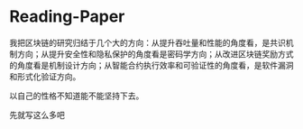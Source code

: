 # Reading-Paper

我把区块链的研究归结于几个大的方向：从提升吞吐量和性能的角度看，是共识机制方向；从提升安全性和隐私保护的角度看是密码学方向；从改进区块链奖励方式的角度看是机制设计方向；从智能合约执行效率和可验证性的角度看，是软件漏洞和形式化验证方向。

以自己的性格不知道能不能坚持下去。

先就写这么多吧
